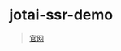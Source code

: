 # jotai-ssr-demo

> [官网](https://stackblitz.com/edit/jotai-nextjs-app-router-demo?file=store%2Findex.ts,app%2Flayout.tsx,components%2FPost.tsx,app%2Fpage.tsx)
